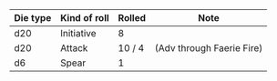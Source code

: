 | Die type | Kind of roll | Rolled | Note |
|---|----|----| ----- |
| d20 | Initiative | 8 ||
| d20 | Attack | 10 / 4 | (Adv through Faerie Fire) |
| d6 | Spear | 1 |